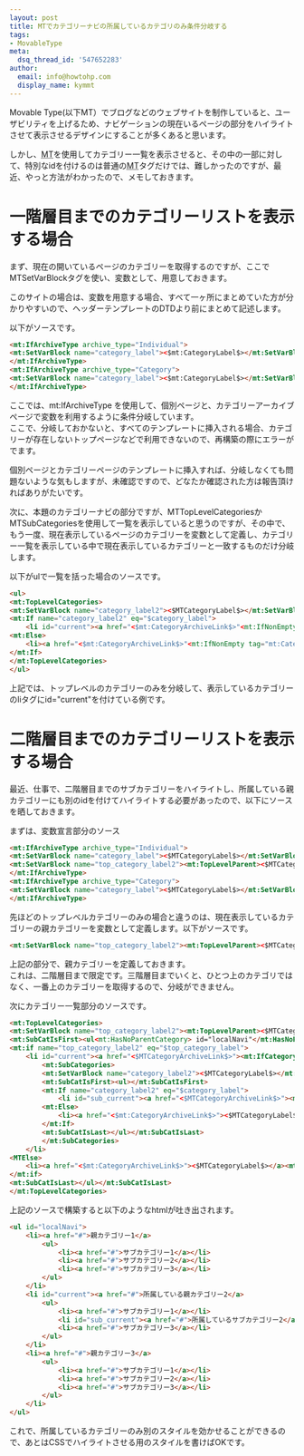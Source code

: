 ```yaml
---
layout: post
title: MTでカテゴリーナビの所属しているカテゴリのみ条件分岐する
tags:
- MovableType
meta:
  dsq_thread_id: '547652283'
author:
  email: info@howtohp.com 
  display_name: kymmt
---
```


Movable Type(以下MT）でブログなどのウェブサイトを制作していると、ユーザビリティを上げるため、ナビゲーションの現在いるページの部分をハイライトさせて表示させるデザインにすることが多くあると思います。

しかし、<abbr title="Movable Type">MT</abbr>を使用してカテゴリー一覧を表示させると、その中の一部に対して、特別なidを付けるのは普通の<abbr title="Movable Type">MT</abbr>タグだけでは、難しかったのですが、最近、やっと方法がわかったので、メモしておきます。


# 一階層目までのカテゴリーリストを表示する場合

まず、現在の開いているページのカテゴリーを取得するのですが、ここでMTSetVarBlockタグを使い、変数として、用意しておきます。

このサイトの場合は、変数を用意する場合、すべて一ヶ所にまとめていた方が分かりやすいので、ヘッダーテンプレートのDTDより前にまとめて記述します。


以下がソースです。

~~~ html
<mt:IfArchiveType archive_type="Individual">
<mt:SetVarBlock name="category_label"><$mt:CategoryLabel$></mt:SetVarBlock>
</mt:IfArchiveType>
<mt:IfArchiveType archive_type="Category">
<mt:SetVarBlock name="category_label"><$mt:CategoryLabel$></mt:SetVarBlock>
</mt:IfArchiveType>
~~~

ここでは、mt:IfArchiveType を使用して、個別ページと、カテゴリーアーカイブページで変数を利用するように条件分岐しています。<br />
ここで、分岐しておかないと、すべてのテンプレートに挿入される場合、カテゴリーが存在しないトップページなどで利用できないので、再構築の際にエラーがでます。


個別ページとカテゴリーページのテンプレートに挿入すれば、分岐しなくても問題ないような気もしますが、未確認ですので、どなたか確認された方は報告頂ければありがたいです。


次に、本題のカテゴリーナビの部分ですが、MTTopLevelCategoriesかMTSubCategoriesを使用して一覧を表示していると思うのですが、その中で、もう一度、現在表示しているページのカテゴリーを変数として定義し、カテゴリー一覧を表示している中で現在表示しているカテゴリーと一致するものだけ分岐します。


以下がulで一覧を括った場合のソースです。

~~~ html
<ul>
<mt:TopLevelCategories>
<mt:SetVarBlock name="category_label2"><$MTCategoryLabel$></mt:SetVarBlock>
<mt:If name="category_label2" eq="$category_label">
    <li id="current"><a href="<$mt:CategoryArchiveLink$>"<mt:IfNonEmpty tag="MTCategoryDescription"> title="<$mt:CategoryDescription$>"</mt:IfNonEmpty>><$mt:CategoryLabel$></a></li>
<mt:Else>
    <li><a href="<$mt:CategoryArchiveLink$>"<mt:IfNonEmpty tag="mt:CategoryDescription"> title="<$mt:CategoryDescription$>"</mt:IfNonEmpty>><$mt:CategoryLabel$></a></li>
</mt:If>
</mt:TopLevelCategories>
</ul>
~~~

上記では、トップレベルのカテゴリーのみを分岐して、表示しているカテゴリーのliタグにid="current"を付けている例です。

# 二階層目までのカテゴリーリストを表示する場合

最近、仕事で、二階層目までのサブカテゴリーをハイライトし、所属している親カテゴリーにも別のidを付けてハイライトする必要があったので、以下にソースを晒しておきます。


まずは、変数宣言部分のソース

~~~ html
<mt:IfArchiveType archive_type="Individual">
<mt:SetVarBlock name="category_label"><$MTCategoryLabel$></mt:SetVarBlock>
<mt:SetVarBlock name="top_category_label2"><mt:TopLevelParent><$MTCategoryLabel$></mt:TopLevelParent></mt:SetVarBlock>
</mt:IfArchiveType>
<mt:IfArchiveType archive_type="Category">
<mt:SetVarBlock name="category_label"><$MTCategoryLabel$></mt:SetVarBlock>
</mt:IfArchiveType>
~~~

先ほどのトップレベルカテゴリーのみの場合と違うのは、現在表示しているカテゴリーの親カテゴリーを変数として定義します。以下がソースです。

~~~ html
<mt:SetVarBlock name="top_category_label2"><mt:TopLevelParent><$MTCategoryLabel$>
~~~

上記の部分で、親カテゴリーを定義しておきます。  
これは、二階層目まで限定です。三階層目までいくと、ひとつ上のカテゴリではなく、一番上のカテゴリーを取得するので、分岐ができません。


次にカテゴリー一覧部分のソースです。

~~~ html
<mt:TopLevelCategories>
<mt:SetVarBlock name="top_category_label2"><mt:TopLevelParent><$MTCategoryLabel$></MTTopLevelParent></mt:SetVarBlock>
<mt:SubCatIsFirst><ul<mt:HasNoParentCategory> id="localNavi"</mt:HasNoParentCategory>></mt:SubCatIsFirst>
<mt:if name="top_category_label2" eq="$top_category_label">
    <li id="current"><a href="<$MTCategoryArchiveLink$>"><mt:IfCategory><$MTCategoryLabel$></mt:IfCategory></a>
        <mt:SubCategories>
        <mt:SetVarBlock name="category_label2"><$MTCategoryLabel$></mt:SetVarBlock>
        <mt:SubCatIsFirst><ul></mt:SubCatIsFirst>
        <mt:If name="category_label2" eq="$category_label">
            <li id="sub_current"><a href="<$MTCategoryArchiveLink$>"><mt:IfCategory><$MTCategoryLabel$></mt:IfCategory></a></li>
        <mt:Else>
            <li><a href="<$mt:CategoryArchiveLink$>"><$MTCategoryLabel$></a><mt:SubCatsRecurse></li>
        </mt:If>
        <mt:SubCatIsLast></ul></mt:SubCatIsLast>
        </mt:SubCategories>
    </li>
<MTElse>
    <li><a href="<$mt:CategoryArchiveLink$>"><$MTCategoryLabel$></a><mt:SubCatsRecurse></li>
</mt:if>
<mt:SubCatIsLast></ul></mt:SubCatIsLast>
</mt:TopLevelCategories>
~~~

上記のソースで構築すると以下のようなhtmlが吐き出されます。

~~~ html
<ul id="localNavi">
    <li><a href="#">親カテゴリー1</a>
        <ul>
            <li><a href="#">サブカテゴリー1</a></li>
            <li><a href="#">サブカテゴリー2</a></li>
            <li><a href="#">サブカテゴリー3</a></li>
        </ul>
    </li>
    <li id="current"><a href="#">所属している親カテゴリー2</a>
        <ul>
            <li><a href="#">サブカテゴリー1</a></li>
            <li id="sub_current"><a href="#">所属しているサブカテゴリー2</a></li>
            <li><a href="#">サブカテゴリー3</a></li>
        </ul>
    </li>
    <li><a href="#">親カテゴリー3</a>
        <ul>
            <li><a href="#">サブカテゴリー1</a></li>
            <li><a href="#">サブカテゴリー2</a></li>
            <li><a href="#">サブカテゴリー3</a></li>
        </ul>
    </li>
</ul>
~~~

これで、所属しているカテゴリーのみ別のスタイルを効かせることができるので、あとはCSSでハイライトさせる用のスタイルを書けばOKです。

